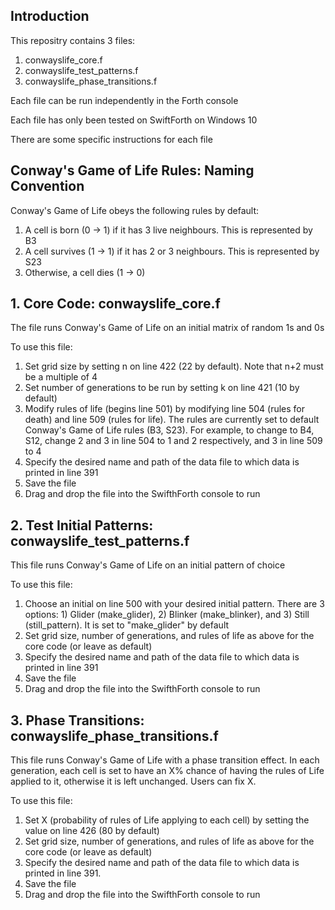 ## Introduction

This repositry contains 3 files:
1. conwayslife_core.f
2. conwayslife_test_patterns.f
3. conwayslife_phase_transitions.f

Each file can be run independently in the Forth console

Each file has only been tested on SwiftForth on Windows 10

There are some specific instructions for each file

## Conway's Game of Life Rules: Naming Convention

Conway's Game of Life obeys the following rules by default:
1. A cell is born (0 -> 1) if it has 3 live neighbours. This is represented by B3
2. A cell survives (1 -> 1) if it has 2 or 3 neighbours. This is represented by S23
3. Otherwise, a cell dies (1 -> 0)


## 1. Core Code: conwayslife_core.f

The file runs Conway's Game of Life on an initial matrix of random 1s and 0s

To use this file:
1. Set grid size by setting n on line 422 (22 by default). Note that n+2 must be a multiple of 4
2. Set number of generations to be run by setting k on line 421 (10 by default)
3. Modify rules of life (begins line 501) by modifying line 504 (rules for death) and line 509 (rules for life). The rules are currently set to default Conway's Game of Life rules (B3, S23). For example, to change to B4, S12, change 2 and 3 in line 504 to 1 and 2 respectively, and 3 in line 509 to 4
4. Specify the desired name and path of the data file to which data is printed in line 391
5. Save the file
6. Drag and drop the file into the SwifthForth console to run

## 2. Test Initial Patterns: conwayslife_test_patterns.f

This file runs Conway's Game of Life on an initial pattern of choice

To use this file:
1. Choose an initial on line 500 with your desired initial pattern. There are 3 options: 1) Glider (make_glider), 2) Blinker (make_blinker), and 3) Still (still_pattern). It is set to "make_glider" by default
2. Set grid size, number of generations, and rules of life as above for the core code (or leave as default)
3. Specify the desired name and path of the data file to which data is printed in line 391
5. Save the file
6. Drag and drop the file into the SwifthForth console to run

## 3. Phase Transitions: conwayslife_phase_transitions.f

This file runs Conway's Game of Life with a phase transition effect. In each generation, each cell is set to have an X% chance of having the rules of Life applied to it, otherwise it is left unchanged. Users can fix X.

To use this file:
1. Set X (probability of rules of Life applying to each cell) by setting the value on line 426 (80 by default)
2. Set grid size, number of generations, and rules of life as above for the core code (or leave as default)
3. Specify the desired name and path of the data file to which data is printed in line 391.
5. Save the file
6. Drag and drop the file into the SwifthForth console to run
